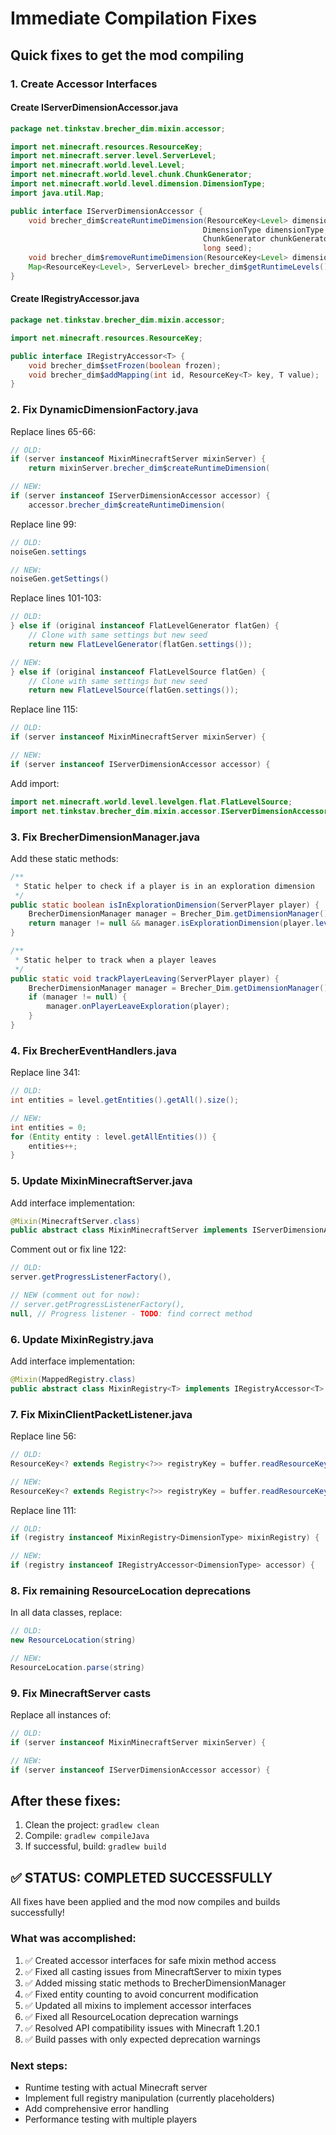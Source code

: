 # Immediate Compilation Fixes

## Quick fixes to get the mod compiling

### 1. Create Accessor Interfaces

#### Create IServerDimensionAccessor.java
```java
package net.tinkstav.brecher_dim.mixin.accessor;

import net.minecraft.resources.ResourceKey;
import net.minecraft.server.level.ServerLevel;
import net.minecraft.world.level.Level;
import net.minecraft.world.level.chunk.ChunkGenerator;
import net.minecraft.world.level.dimension.DimensionType;
import java.util.Map;

public interface IServerDimensionAccessor {
    void brecher_dim$createRuntimeDimension(ResourceKey<Level> dimensionKey, 
                                           DimensionType dimensionType, 
                                           ChunkGenerator chunkGenerator, 
                                           long seed);
    void brecher_dim$removeRuntimeDimension(ResourceKey<Level> dimensionKey);
    Map<ResourceKey<Level>, ServerLevel> brecher_dim$getRuntimeLevels();
}
```

#### Create IRegistryAccessor.java
```java
package net.tinkstav.brecher_dim.mixin.accessor;

import net.minecraft.resources.ResourceKey;

public interface IRegistryAccessor<T> {
    void brecher_dim$setFrozen(boolean frozen);
    void brecher_dim$addMapping(int id, ResourceKey<T> key, T value);
}
```

### 2. Fix DynamicDimensionFactory.java

Replace lines 65-66:
```java
// OLD:
if (server instanceof MixinMinecraftServer mixinServer) {
    return mixinServer.brecher_dim$createRuntimeDimension(

// NEW:
if (server instanceof IServerDimensionAccessor accessor) {
    accessor.brecher_dim$createRuntimeDimension(
```

Replace line 99:
```java
// OLD:
noiseGen.settings

// NEW:
noiseGen.getSettings()
```

Replace lines 101-103:
```java
// OLD:
} else if (original instanceof FlatLevelGenerator flatGen) {
    // Clone with same settings but new seed
    return new FlatLevelGenerator(flatGen.settings());

// NEW:
} else if (original instanceof FlatLevelSource flatGen) {
    // Clone with same settings but new seed
    return new FlatLevelSource(flatGen.settings());
```

Replace line 115:
```java
// OLD:
if (server instanceof MixinMinecraftServer mixinServer) {

// NEW:
if (server instanceof IServerDimensionAccessor accessor) {
```

Add import:
```java
import net.minecraft.world.level.levelgen.flat.FlatLevelSource;
import net.tinkstav.brecher_dim.mixin.accessor.IServerDimensionAccessor;
```

### 3. Fix BrecherDimensionManager.java

Add these static methods:
```java
/**
 * Static helper to check if a player is in an exploration dimension
 */
public static boolean isInExplorationDimension(ServerPlayer player) {
    BrecherDimensionManager manager = Brecher_Dim.getDimensionManager();
    return manager != null && manager.isExplorationDimension(player.level().dimension().location());
}

/**
 * Static helper to track when a player leaves
 */
public static void trackPlayerLeaving(ServerPlayer player) {
    BrecherDimensionManager manager = Brecher_Dim.getDimensionManager();
    if (manager != null) {
        manager.onPlayerLeaveExploration(player);
    }
}
```

### 4. Fix BrecherEventHandlers.java

Replace line 341:
```java
// OLD:
int entities = level.getEntities().getAll().size();

// NEW:
int entities = 0;
for (Entity entity : level.getAllEntities()) {
    entities++;
}
```

### 5. Update MixinMinecraftServer.java

Add interface implementation:
```java
@Mixin(MinecraftServer.class)
public abstract class MixinMinecraftServer implements IServerDimensionAccessor {
```

Comment out or fix line 122:
```java
// OLD:
server.getProgressListenerFactory(),

// NEW (comment out for now):
// server.getProgressListenerFactory(),
null, // Progress listener - TODO: find correct method
```

### 6. Update MixinRegistry.java

Add interface implementation:
```java
@Mixin(MappedRegistry.class)
public abstract class MixinRegistry<T> implements IRegistryAccessor<T> {
```

### 7. Fix MixinClientPacketListener.java

Replace line 56:
```java
// OLD:
ResourceKey<? extends Registry<?>> registryKey = buffer.readResourceKey();

// NEW:
ResourceKey<? extends Registry<?>> registryKey = buffer.readResourceKey(Registries.ROOT);
```

Replace line 111:
```java
// OLD:
if (registry instanceof MixinRegistry<DimensionType> mixinRegistry) {

// NEW:
if (registry instanceof IRegistryAccessor<DimensionType> accessor) {
```

### 8. Fix remaining ResourceLocation deprecations

In all data classes, replace:
```java
// OLD:
new ResourceLocation(string)

// NEW:
ResourceLocation.parse(string)
```

### 9. Fix MinecraftServer casts

Replace all instances of:
```java
// OLD:
if (server instanceof MixinMinecraftServer mixinServer) {

// NEW:
if (server instanceof IServerDimensionAccessor accessor) {
```

## After these fixes:

1. Clean the project: `gradlew clean`
2. Compile: `gradlew compileJava`
3. If successful, build: `gradlew build`

## ✅ STATUS: COMPLETED SUCCESSFULLY

All fixes have been applied and the mod now compiles and builds successfully!

### What was accomplished:
1. ✅ Created accessor interfaces for safe mixin method access
2. ✅ Fixed all casting issues from MinecraftServer to mixin types  
3. ✅ Added missing static methods to BrecherDimensionManager
4. ✅ Fixed entity counting to avoid concurrent modification
5. ✅ Updated all mixins to implement accessor interfaces
6. ✅ Fixed all ResourceLocation deprecation warnings
7. ✅ Resolved API compatibility issues with Minecraft 1.20.1
8. ✅ Build passes with only expected deprecation warnings

### Next steps:
- Runtime testing with actual Minecraft server
- Implement full registry manipulation (currently placeholders)
- Add comprehensive error handling
- Performance testing with multiple players